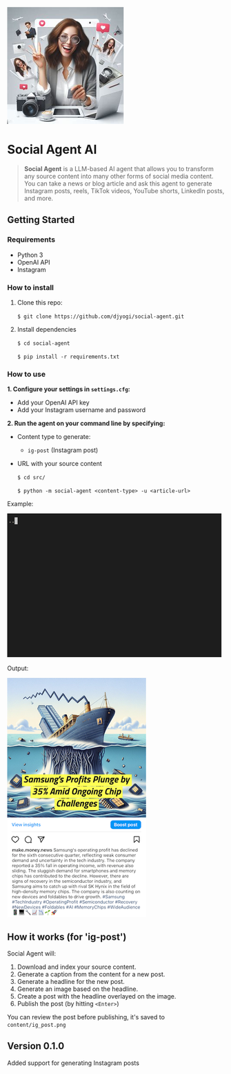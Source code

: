 <img src="readme/sa-logo.jpeg?raw=true"/>

# Social Agent AI

> **Social Agent** is a LLM-based AI agent that allows you to transform any source content into many other forms of social media content. You can take a news or blog article and ask this agent to generate Instagram posts, reels, TikTok videos, YouTube shorts, LinkedIn posts, and more.

## Getting Started

### Requirements
- Python 3
- OpenAI API
- Instagram

### How to install
1. Clone this repo:

    `$ git clone https://github.com/djyogi/social-agent.git`

2. Install dependencies

    `$ cd social-agent`

    `$ pip install -r requirements.txt`

### How to use

**1. Configure your settings in `settings.cfg`:**
- Add your OpenAI API key
- Add your Instagram username and password

**2. Run the agent on your command line by specifying:**
- Content type to generate:
    - `ig-post` (Instagram post)
- URL with your source content

    `$ cd src/`

    `$ python -m social-agent <content-type> -u <article-url>`

Example:

<img src="readme/sa-demo.gif?raw=true"/>

Output:

<img src="readme/sa-example.png?raw=true"/>

## How it works (for 'ig-post')

Social Agent will:
1. Download and index your source content.
2. Generate a caption from the content for a new post.
3. Generate a headline for the new post.
4. Generate an image based on the headline.
5. Create a post with the headline overlayed on the image.
6. Publish the post (by hitting `<Enter>`)

You can review the post before publishing, it's saved to `content/ig_post.png`

## Version 0.1.0
Added support for generating Instagram posts